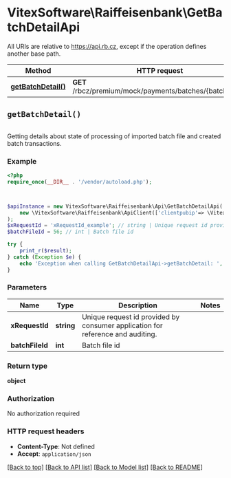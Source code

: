# VitexSoftware\Raiffeisenbank\GetBatchDetailApi

All URIs are relative to https://api.rb.cz, except if the operation defines another base path.

| Method | HTTP request | Description |
| ------------- | ------------- | ------------- |
| [**getBatchDetail()**](GetBatchDetailApi.md#getBatchDetail) | **GET** /rbcz/premium/mock/payments/batches/{batchFileId} |  |


## `getBatchDetail()`

```php
```



Getting details about state of processing of imported batch file and created batch transactions.

### Example

```php
<?php
require_once(__DIR__ . '/vendor/autoload.php');



$apiInstance = new VitexSoftware\Raiffeisenbank\Api\GetBatchDetailApi(
    new \VitexSoftware\Raiffeisenbank\ApiClient(['clientpubip'=> \VitexSoftware\Raiffeisenbank\ApiClient::getPublicIP() ,'debug'=>true])
);
$xRequestId = 'xRequestId_example'; // string | Unique request id provided by consumer application for reference and auditing.
$batchFileId = 56; // int | Batch file id

try {
    print_r($result);
} catch (Exception $e) {
    echo 'Exception when calling GetBatchDetailApi->getBatchDetail: ', $e->getMessage(), PHP_EOL;
}
```

### Parameters

| Name | Type | Description  | Notes |
| ------------- | ------------- | ------------- | ------------- |
| **xRequestId** | **string**| Unique request id provided by consumer application for reference and auditing. | |
| **batchFileId** | **int**| Batch file id | |

### Return type

**object**

### Authorization

No authorization required

### HTTP request headers

- **Content-Type**: Not defined
- **Accept**: `application/json`

[[Back to top]](#) [[Back to API list]](../../README.md#endpoints)
[[Back to Model list]](../../README.md#models)
[[Back to README]](../../README.md)
